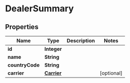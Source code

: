 # DealerSummary

## Properties
Name | Type | Description | Notes
------------ | ------------- | ------------- | -------------
**id** | **Integer** |  | 
**name** | **String** |  | 
**countryCode** | **String** |  | 
**carrier** | [**Carrier**](Carrier.md) |  |  [optional]
